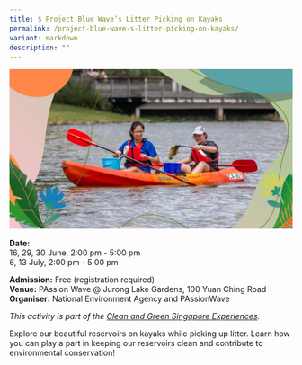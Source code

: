 ```yaml
---
title: $ Project Blue Wave’s Litter Picking on Kayaks
permalink: /project-blue-wave-s-litter-picking-on-kayaks/
variant: markdown
description: ""
---
```

![Project Blue Wave](/images/Initiatives/Project_Blue_Wave.jpg)

**Date:** <br>
16, 29, 30 June, 2:00 pm - 5:00 pm <br>
6, 13 July, 2:00 pm - 5:00 pm<br>

**Admission:** Free (registration required) <br>
**Venue:** PAssion Wave @ Jurong Lake Gardens, 100 Yuan Ching Road<br>
**Organiser:** National Environment Agency and PAssionWave

*This activity is part of the [Clean and Green Singapore Experiences](https://www.cgs.gov.sg/cgs-experiences).*

Explore our beautiful reservoirs on kayaks while picking up litter. Learn how you can play a part in keeping our reservoirs clean and contribute to environmental conservation!

<a class="btn-link" target="_blank" href="https://www.eventbrite.sg/e/project-blue-wave-jurong-lake-gardens-tickets-909407250567">
	<img src="/images/gogreensg_website-32.png">
</a>

<style>
	.btn-link {
		display: none;
	}
	a.btn-link[target="_blank"]:after {
	display: none;
}
	.btn-link > img {
		width: 100%;
	}
</style>